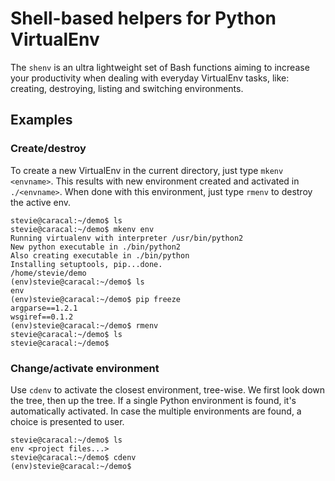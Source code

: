 ﻿# Shell-based helpers for Python VirtualEnv

The `shenv` is an ultra lightweight set of Bash functions aiming to increase
your productivity when dealing with everyday VirtualEnv tasks, like: creating,
destroying, listing and switching environments.

## Examples

### Create/destroy

To create a new VirtualEnv in the current directory, just type `mkenv <envname>`. 
This results with new environment created and activated in `./<envname>`.
When done with this environment, just type `rmenv` to destroy the active env.

```
stevie@caracal:~/demo$ ls
stevie@caracal:~/demo$ mkenv env
Running virtualenv with interpreter /usr/bin/python2
New python executable in ./bin/python2
Also creating executable in ./bin/python
Installing setuptools, pip...done.
/home/stevie/demo
(env)stevie@caracal:~/demo$ ls
env
(env)stevie@caracal:~/demo$ pip freeze
argparse==1.2.1
wsgiref==0.1.2
(env)stevie@caracal:~/demo$ rmenv
stevie@caracal:~/demo$ ls
stevie@caracal:~/demo$
```

### Change/activate environment

Use `cdenv` to activate the closest environment, tree-wise. We first look 
down the tree, then up the tree. If a single Python environment is found,
it's automatically activated. In case the multiple environments are found,
a choice is presented to user.

```
stevie@caracal:~/demo$ ls
env <project files...>
stevie@caracal:~/demo$ cdenv
(env)stevie@caracal:~/demo$
```
